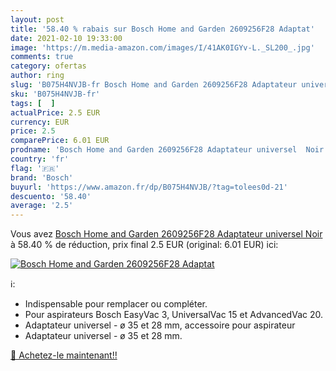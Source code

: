 ```yaml
---
layout: post
title: '58.40 % rabais sur Bosch Home and Garden 2609256F28 Adaptat'
date: 2021-02-10 19:33:00
image: 'https://m.media-amazon.com/images/I/41AK0IGYv-L._SL200_.jpg'
comments: true
category: ofertas
author: ring
slug: 'B075H4NVJB-fr Bosch Home and Garden 2609256F28 Adaptateur universel Noir'
sku: 'B075H4NVJB-fr'
tags: [  ]
actualPrice: 2.5 EUR
currency: EUR
price: 2.5
comparePrice: 6.01 EUR
prodname: 'Bosch Home and Garden 2609256F28 Adaptateur universel  Noir'
country: 'fr'
flag: '🇫🇷'
brand: 'Bosch'
buyurl: 'https://www.amazon.fr/dp/B075H4NVJB/?tag=tolees0d-21'
descuento: '58.40'
average: '2.5'
---
```


Vous avez [Bosch Home and Garden 2609256F28 Adaptateur universel  Noir](https://www.amazon.fr/dp/B075H4NVJB/?tag=tolees0d-21)  à  58.40 % de réduction, prix final  2.5 EUR (original: 6.01 EUR) ici:

[![Bosch Home and Garden 2609256F28 Adaptat](https://m.media-amazon.com/images/I/41AK0IGYv-L._SL200_.jpg)](https://www.amazon.fr/dp/B075H4NVJB/?tag=tolees0d-21)

ℹ️:

- Indispensable pour remplacer ou compléter.
- Pour aspirateurs Bosch EasyVac 3, UniversalVac 15 et AdvancedVac 20.
- Adaptateur universel - ø 35 et 28 mm, accessoire pour aspirateur
- Adaptateur universel - ø 35 et 28 mm.

[🛒 Achetez-le maintenant!!](https://www.amazon.fr/dp/B075H4NVJB/?tag=tolees0d-21)
